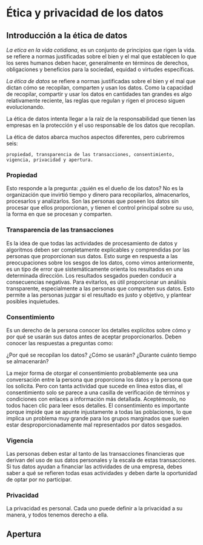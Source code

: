 # Ética y privacidad de los datos

## Introducción a la ética de datos

*La etica en la vida cotidiana*, es un conjunto de principios que rigen la vida. se refiere a normas justificadas sobre el
bien y el mal que establecen lo que los seres humanos deben hacer, generalmente en términos de derechos, obligaciones y
beneficios para la sociedad, equidad o virtudes específicas.

*La ética de datos* se refiere a normas justificadas sobre el bien y el mal que dictan cómo se recopilan, comparten y usan
los datos. Como la capacidad de recopilar, compartir y usar los datos en cantidades tan grandes es algo relativamente
reciente, las reglas que regulan y rigen el proceso siguen evolucionando.

La ética de datos intenta llegar a la raíz de la responsabilidad que tienen las empresas en la protección y el uso
responsable de los datos que recopilan.

La ética de datos abarca muchos aspectos diferentes, pero cubriremos seis:

    propiedad, transparencia de las transacciones, consentimiento, vigencia, privacidad y apertura.

### Propiedad

Esto responde a la pregunta: ¿quién es el dueño de los datos? No es la organización que invirtió tiempo y dinero para
recopilarlos, almacenarlos, procesarlos y analizarlos. Son las personas que poseen los datos sin procesar que ellos
proporcionan, y tienen el control principal sobre su uso, la forma en que se procesan y comparten.

### Transparencia de las transacciones

Es la idea de que todas las actividades de procesamiento de datos y algoritmos deben ser completamente explicables y
comprendidas por las personas que proporcionan sus datos. Esto surge en respuesta a las preocupaciones sobre los sesgos
de los datos, como vimos anteriormente, es un tipo de error que sistemáticamente orienta los resultados en una determinada
dirección. Los resultados sesgados pueden conducir a consecuencias negativas. Para evitarlos, es útil proporcionar un
análisis transparente, especialmente a las personas que comparten sus datos. Esto permite a las personas juzgar si el
resultado es justo y objetivo, y plantear posibles inquietudes.

### Consentimiento

Es un derecho de la persona conocer los detalles explícitos sobre cómo y por qué se usarán sus datos antes de aceptar
proporcionarlos. Deben conocer las respuestas a preguntas como:

¿Por qué se recopilan los datos?
¿Cómo se usarán?
¿Durante cuánto tiempo se almacenarán?

La mejor forma de otorgar el consentimiento probablemente sea una conversación entre la persona que proporciona los
datos y la persona que los solicita. Pero con tanta actividad que sucede en línea estos días, el consentimiento solo se
parece a una casilla de verificación de términos y condiciones con enlaces a información más detallada. Aceptémoslo, no
todos hacen clic para leer esos detalles. El consentimiento es importante porque impide que se apunte injustamente a todas
las poblaciones, lo que implica un problema muy grande para los grupos marginados que suelen estar desproporcionadamente
mal representados por datos sesgados.

### Vigencia

Las personas deben estar al tanto de las transacciones financieras que derivan del uso de sus datos personales y la escala
de estas transacciones. Si tus datos ayudan a financiar las actividades de una empresa, debes saber a qué se refieren todas
esas actividades y deben darte la oportunidad de optar por no participar.

### Privacidad

La privacidad es personal. Cada uno puede definir a la privacidad a su manera, y todos tenemos derecho a ella.

## Apertura
